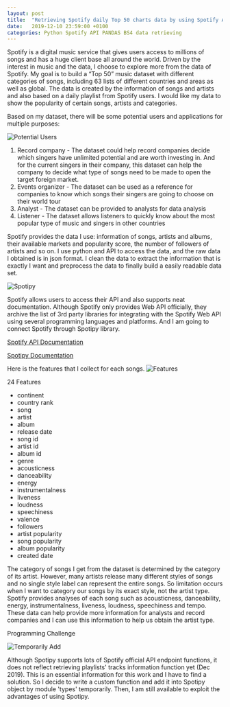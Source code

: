 ```yaml
---
layout: post
title:  "Retrieving Spotify daily Top 50 charts data by using Spotify API and Python"
date:   2019-12-10 23:59:00 +0100
categories: Python Spotify API PANDAS BS4 data retrieving
---
```


Spotify is a digital music service that gives users access to millions of songs and has a huge client base all around the world. Driven by the interest in music and the data, I choose to explore more from the data of Spotify. My goal is to build a “Top 50” music dataset with different categories of songs, including 63 lists of different countries and areas as well as global. The data is created by the information of songs and artists and also based on a daily playlist from Spotify users. I would like my data to show the popularity of certain songs, artists and categories.

Based on my dataset, there will be some potential users and applications for multiple purposes:

![Potential Users](https://i.imgur.com/KcajQ9U.jpg?1)

1. Record company - The dataset could help record companies decide which singers have unlimited potential and are worth investing in. And for the current singers in their company, this dataset can help the company to decide what type of songs need to be made to open the target foreign market. 
2. Events organizer - The dataset can be used as a reference for companies to know which songs their singers are going to choose on their world tour
3. Analyst - The dataset can be provided to analysts for data analysis
4. Listener - The dataset allows listeners to quickly know about the most popular type of music and singers in other countries

Spotify provides the data I use: information of songs, artists and albums, their available markets and popularity score, the number of followers of artists and so on. I use python and API to access the data, and the raw data I obtained is in json format. I clean the data to extract the information that is exactly I want and preprocess the data to finally build a easily readable data set.

![Spotipy](https://i.imgur.com/MYpwORy.jpg)


Spotify allows users to access their API and also supports neat documentation. Although Spotify only provides Web API officially, they archive the list of 3rd party libraries for integrating with the Spotify Web API using several programming languages and platforms. And I am going to connect Spotify through Spotipy library.

[Spotify API Documentation](https://developer.spotify.com/documentation/web-api/)

[Spotipy Documentation](https://spotipy.readthedocs.io/en/2.6.1/)

Here is the features that I collect for each songs.
![Features](https://i.imgur.com/bTDQcpM.jpg)

24 Features

* continent 
* country rank
* song
* artist
* album
* release date
* song id
* artist id
* album id
* genre
* acousticness
* danceability
* energy
* instrumentalness
* liveness
* loudness
* speechiness
* valence
* followers
* artist popularity
* song popularity
* album popularity
* created date

The category of songs I get from the dataset is determined by the category of its artist. However, many artists release many different styles of songs and no single style label can represent the entire songs. So limitation occurs when I want to category our songs by its exact style, not the artist type. Spotify provides analyses of each song such as acousticness, danceability, energy, instrumentalness, liveness, loudness, speechiness and tempo. These data can help provide more information for analysts and record companies and I can use this information to help us obtain the artist type.


Programming Challenge

![Temporarily Add](https://i.imgur.com/Om2qpDV.jpg)

Although Spotipy supports lots of Spotify official API endpoint functions, it does not reflect retrieving playlists' tracks information function yet (Dec 2019). This is an essential information for this work and I have to find a solution. So I decide to write a custom function and add it into Spotipy object by module 'types' temporarily. Then, I am still available to exploit the advantages of using Spotipy.


